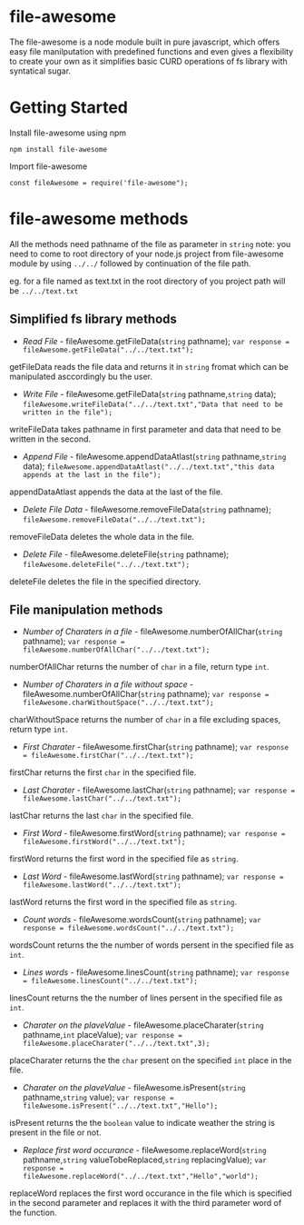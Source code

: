 # file-awesome

The file-awesome is a node module built in pure javascript, which offers easy file manilputation with predefined functions and even gives a flexibility to create your own as it simplifies basic CURD operations of fs library with syntatical sugar.

# Getting Started

Install file-awesome using npm

`npm install file-awesome`

Import file-awesome

`const fileAwesome = require('file-awesome");`

# file-awesome methods

All the methods need pathname of the file as parameter in `string` note: you need to come to root directory of your node.js project from file-awesome module by using `../../` followed by continuation of the file path.

eg. for a file named as text.txt in the root directory of you project path will be `../../text.txt`

## Simplified fs library methods

* *Read File* - fileAwesome.getFileData(`string` pathname);
`var response = fileAwesome.getFileData("../../text.txt");`

getFileData reads the file data and returns it in `string` fromat which can be manipulated asccordingly bu the user. 

* *Write File* - fileAwesome.getFileData(`string` pathname,`string` data);
`fileAwesome.writeFileData("../../text.txt","Data that need to be written in the file");`

writeFileData takes pathname in first parameter and data that need to be written in the second.

* *Append File* - fileAwesome.appendDataAtlast(`string` pathname,`string` data);
`fileAwesome.appendDataAtlast("../../text.txt","this data appends at the last in the file");`

appendDataAtlast appends the data at the last of the file.

* *Delete File Data* - fileAwesome.removeFileData(`string` pathname);
`fileAwesome.removeFileData("../../text.txt");`

removeFileData deletes the whole data in the file.

* *Delete File* - fileAwesome.deleteFile(`string` pathname);
`fileAwesome.deleteFile("../../text.txt");`

deleteFile deletes the file in the specified directory.

## File manipulation methods

* *Number of Charaters in a file* - fileAwesome.numberOfAllChar(`string` pathname);
`var response = fileAwesome.numberOfAllChar("../../text.txt");`

numberOfAllChar returns the number of `char` in a file, return type `int`.

* *Number of Charaters in a file without space* - fileAwesome.numberOfAllChar(`string` pathname);
`var response = fileAwesome.charWithoutSpace("../../text.txt");`

charWithoutSpace returns the number of `char` in a file excluding spaces, return type `int`.

* *First Charater* - fileAwesome.firstChar(`string` pathname);
`var response = fileAwesome.firstChar("../../text.txt");`

firstChar returns the first `char` in the specified file.

* *Last Charater* - fileAwesome.lastChar(`string` pathname);
`var response = fileAwesome.lastChar("../../text.txt");`

lastChar returns the last `char` in the specified file.

* *First Word* - fileAwesome.firstWord(`string` pathname);
`var response = fileAwesome.firstWord("../../text.txt");`

firstWord returns the first word in the specified file as `string`.

* *Last Word* - fileAwesome.lastWord(`string` pathname);
`var response = fileAwesome.lastWord("../../text.txt");`

lastWord returns the first word in the specified file as `string`.

* *Count words* - fileAwesome.wordsCount(`string` pathname);
`var response = fileAwesome.wordsCount("../../text.txt");`

wordsCount returns the the number of words persent in the specified file as `int`.

* *Lines words* - fileAwesome.linesCount(`string` pathname);
`var response = fileAwesome.linesCount("../../text.txt");`

linesCount returns the the number of lines persent in the specified file as `int`.


* *Charater on the plaveValue* - fileAwesome.placeCharater(`string` pathname,`int` placeValue);
`var response = fileAwesome.placeCharater("../../text.txt",3);`

placeCharater returns the the `char` present on the specified `int` place in the file.

* *Charater on the plaveValue* - fileAwesome.isPresent(`string` pathname,`string` value);
`var response = fileAwesome.isPresent("../../text.txt","Hello");`

isPresent returns the the `boolean` value to indicate weather the string is present in the file or not.

* *Replace first word occurance* - fileAwesome.replaceWord(`string` pathname,`string` valueTobeReplaced,`string` replacingValue);
`var response = fileAwesome.replaceWord("../../text.txt","Hello","world");`

replaceWord replaces the first word occurance in the file which is specified in the second parameter and replaces it with the third parameter word of the function.